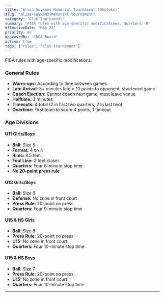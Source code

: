 ```yaml
---
title: "Alisa Suykens Memorial Tournament (Okotoks)"
slug: "alisa-suykens-memorial-tournament"
category: "Club Tournament"
summary: "FIBA rules with age-specific modifications. Quarters: 8"
effectiveDate: "May 23"
priority: 98
approvedBy: "CBOA Board"
active: true
tags: ["rules", "club-tournament"]
---
```



FIBA rules with age-specific modifications.

### General Rules
- **Warm-ups:** According to time between games
- **Late Arrival:** 5+ minutes late = 10 points to opponent, shortened game
- **Coach Ejection:** Cannot coach next game, must leave venue
- **Halftime:** 3 minutes
- **Timeouts:** 4 total (2 in first two quarters, 2 in last two)
- **Overtime:** First team to score 4 points, 1 timeout

### Age Divisions

#### U11 Girls/Boys
- **Ball:** Size 5
- **Format:** 4 on 4
- **Rims:** 8.5 feet
- **Foul Line:** 2 feet closer
- **Quarters:** Four 8-minute stop time
- **No 20-point press rule**

#### U13 Girls/Boys
- **Ball:** Size 6
- **Defense:** No zone in front court
- **Press Rule:** 20-point no press
- **Quarters:** Four 9-minute stop time

#### U15 & HS Girls
- **Ball:** Size 6
- **Press Rule:** 20-point no press
- **U15:** No zone in front court
- **Quarters:** Four 10-minute stop time

#### U15 & HS Boys
- **Ball:** Size 7
- **Press Rule:** 20-point no press
- **U15:** No zone in front court
- **Quarters:** Four 10-minute stop time

---